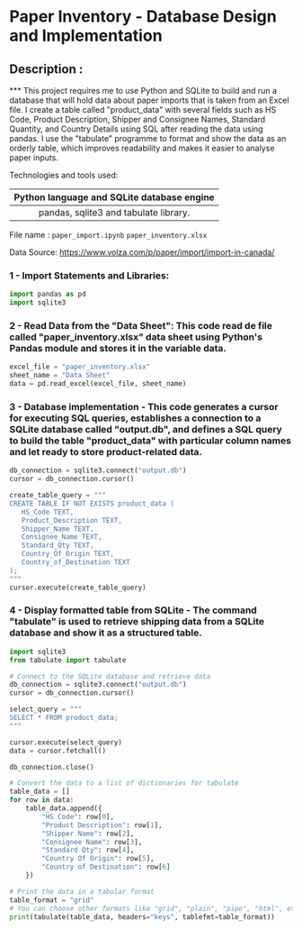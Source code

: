 # Paper Inventory - Database Design and Implementation
	
## Description :
	
*** This project requires me to use Python and SQLite to build and run a database that will hold data about paper imports that is taken from an Excel file. I create a table called "product_data" with several fields such as HS Code, Product Description, Shipper and Consignee Names, Standard Quantity, and Country Details using SQL after reading the data using pandas. I use the "tabulate" programme to format and show the data as an orderly table, which improves readability and makes it easier to analyse paper inputs.
	
	
Technologies  and tools used: 
	
| Python language and SQLite database engine|
|:---------------:|
| pandas, sqlite3 and tabulate library.|
	

File name : 
``paper_import.ipynb``
``paper_inventory.xlsx``

Data Source: https://www.volza.com/p/paper/import/import-in-canada/
 

### 1 - Import Statements and Libraries: 

```python
import pandas as pd
import sqlite3
```

### 2 - Read Data from the "Data Sheet":  This code read de file called "paper_inventory.xlsx" data sheet using Python's Pandas module and stores it in the variable data.

```python 
excel_file = "paper_inventory.xlsx"
sheet_name = "Data Sheet"
data = pd.read_excel(excel_file, sheet_name)

```

### 3 - Database implementation - This code generates a cursor for executing SQL queries, establishes a connection to a SQLite database called "output.db", and defines a SQL query to build the table "product_data" with particular column names and let ready to store product-related data.


 ```python 
db_connection = sqlite3.connect("output.db")
cursor = db_connection.cursor()

create_table_query = """
CREATE TABLE IF NOT EXISTS product_data (
    HS_Code TEXT,
    Product_Description TEXT,
    Shipper_Name TEXT,
    Consignee_Name TEXT,
    Standard_Qty TEXT,
    Country_Of_Origin TEXT,
    Country_of_Destination TEXT
);
"""
cursor.execute(create_table_query)
```

### 4 - Display formatted table from SQLite - The command "tabulate" is used to retrieve shipping data from a SQLite database and show it as a structured table.

 

```python
import sqlite3
from tabulate import tabulate

# Connect to the SQLite database and retrieve data
db_connection = sqlite3.connect("output.db")
cursor = db_connection.cursor()

select_query = """
SELECT * FROM product_data;
"""

cursor.execute(select_query)
data = cursor.fetchall()

db_connection.close()

# Convert the data to a list of dictionaries for tabulate
table_data = []
for row in data:
    table_data.append({
        "HS Code": row[0],
        "Product Description": row[1],
        "Shipper Name": row[2],
        "Consignee Name": row[3],
        "Standard Qty": row[4],
        "Country Of Origin": row[5],
        "Country of Destination": row[6]
    })

# Print the data in a tabular format
table_format = "grid"  
# You can choose other formats like "grid", "plain", "pipe", "html", etc.
print(tabulate(table_data, headers="keys", tablefmt=table_format))
```
